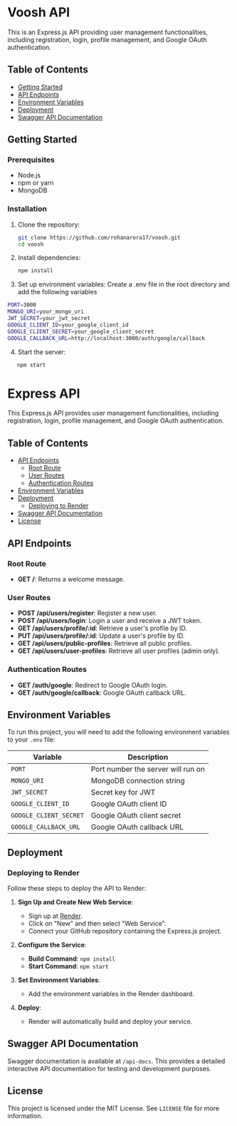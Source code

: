 # Voosh API

This is an Express.js API providing user management functionalities, including registration, login, profile management, and Google OAuth authentication.

## Table of Contents

- [Getting Started](#getting-started)
- [API Endpoints](#api-endpoints)
- [Environment Variables](#environment-variables)
- [Deployment](#deployment)
- [Swagger API Documentation](#swagger-api-documentation)

## Getting Started

### Prerequisites

- Node.js
- npm or yarn
- MongoDB

### Installation

1. Clone the repository:
   ```bash
   git clone https://github.com/rohanarora17/voosh.git
   cd voosh
   ```
2. Install dependencies:

   ```bash
   npm install
   ```

3. Set up environment variables:
   Create a .env file in the root directory and add the following variables

```bash
PORT=3000
MONGO_URI=your_mongo_uri
JWT_SECRET=your_jwt_secret
GOOGLE_CLIENT_ID=your_google_client_id
GOOGLE_CLIENT_SECRET=your_google_client_secret
GOOGLE_CALLBACK_URL=http://localhost:3000/auth/google/callback
```

4. Start the server:

```bash
   npm start
```

# Express API

This Express.js API provides user management functionalities, including registration, login, profile management, and Google OAuth authentication.

## Table of Contents

- [API Endpoints](#api-endpoints)
  - [Root Route](#root-route)
  - [User Routes](#user-routes)
  - [Authentication Routes](#authentication-routes)
- [Environment Variables](#environment-variables)
- [Deployment](#deployment)
  - [Deploying to Render](#deploying-to-render)
- [Swagger API Documentation](#swagger-api-documentation)
- [License](#license)

## API Endpoints

### Root Route

- **GET /**: Returns a welcome message.

### User Routes

- **POST /api/users/register**: Register a new user.
- **POST /api/users/login**: Login a user and receive a JWT token.
- **GET /api/users/profile/:id**: Retrieve a user's profile by ID.
- **PUT /api/users/profile/:id**: Update a user's profile by ID.
- **GET /api/users/public-profiles**: Retrieve all public profiles.
- **GET /api/users/user-profiles**: Retrieve all user profiles (admin only).

### Authentication Routes

- **GET /auth/google**: Redirect to Google OAuth login.
- **GET /auth/google/callback**: Google OAuth callback URL.

## Environment Variables

To run this project, you will need to add the following environment variables to your `.env` file:

| Variable               | Description                        |
| ---------------------- | ---------------------------------- |
| `PORT`                 | Port number the server will run on |
| `MONGO_URI`            | MongoDB connection string          |
| `JWT_SECRET`           | Secret key for JWT                 |
| `GOOGLE_CLIENT_ID`     | Google OAuth client ID             |
| `GOOGLE_CLIENT_SECRET` | Google OAuth client secret         |
| `GOOGLE_CALLBACK_URL`  | Google OAuth callback URL          |

## Deployment

### Deploying to Render

Follow these steps to deploy the API to Render:

1. **Sign Up and Create New Web Service**:

   - Sign up at [Render](https://render.com/).
   - Click on "New" and then select "Web Service".
   - Connect your GitHub repository containing the Express.js project.

2. **Configure the Service**:

   - **Build Command**: `npm install`
   - **Start Command**: `npm start`

3. **Set Environment Variables**:

   - Add the environment variables in the Render dashboard.

4. **Deploy**:
   - Render will automatically build and deploy your service.

## Swagger API Documentation

Swagger documentation is available at `/api-docs`. This provides a detailed interactive API documentation for testing and development purposes.

## License

This project is licensed under the MIT License. See `LICENSE` file for more information.
